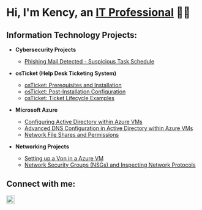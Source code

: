 <h1>Hi, I'm Kency, an <a href="https://linkedin.com/in/kency-francois">IT Professional</a> 👋🏾</h1>

<h2>Information Technology Projects:</h2>

- **Cybersecurity Projects**
  - [Phishing Mail Detected - Suspicious Task Schedule](https://github.com/kfran127/phishing-email-analysis)

- **osTicket (Help Desk Ticketing System)**  
  - [osTicket: Prerequisites and Installation](https://github.com/kfran127/osticket-prereqs)  
  - [osTicket: Post-Installation Configuration](https://github.com/kfran127/post-install-config)  
  - [osTicket: Ticket Lifecycle Examples](https://github.com/kfran127/ticket-lifecycle)
  
- **Microsoft Azure**  
  - [Configuring Active Directory within Azure VMs](https://github.com/kfran127/configure-ad)  
  - [Advanced DNS Configuration in Active Directory within Azure VMs](https://github.com/kfran127/advanced-dns-configuration)  
  - [Network File Shares and Permissions](https://github.com/kfran127/network-file-shares-and-permissions)

- **Networking Projects**  
  - [Setting up a Vpn in a Azure VM](https://github.com/kfran127/vpn-ip-lab)
  - [Network Security Groups (NSGs) and Inspecting Network Protocols](https://github.com/kfran127/azure-network-protocols)
 

<h2>Connect with me:</h2>

<a href="https://www.linkedin.com/in/kency-francois" target="_blank">
  <img src="https://cdn.jsdelivr.net/npm/simple-icons@v3/icons/linkedin.svg" alt="LinkedIn" width="22px" style="vertical-align:middle;">
</a>
